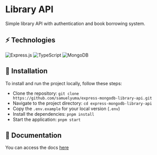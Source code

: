 # Library API

Simple library API with authentication and book borrowing system.

## ⚡ Technologies

![Express.js](https://img.shields.io/badge/Express.js-%23404d59.svg?logo=express&logoColor=%2361DAFB)
![TypeScript](https://img.shields.io/badge/TypeScript-3178C6?logo=typescript&logoColor=fff)
![MongoDB](https://img.shields.io/badge/MongoDB-%234ea94b.svg?logo=mongodb&logoColor=white)

## 🔧 Installation

To install and run the project locally, follow these steps:

- Clone the repository: `git clone https://github.com/samuelyuma/express-mongodb-library-api.git`
- Navigate to the project directory: `cd express-mongodb-library-api`
- Copy the `.env.example` for your local version (`.env`)
- Install the dependencies: `pnpm install`
- Start the application: `pnpm start`

## 📄 Documentation

You can access the docs [here](https://documenter.getpostman.com/view/30283171/2sAY4si3rg)
